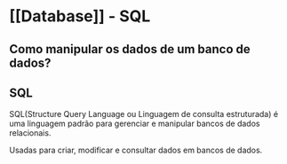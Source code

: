 # [[Database]] - SQL

## Como manipular os dados de um banco de dados?

## SQL
SQL(Structure Query Language ou Linguagem de consulta estruturada) é uma linguagem padrão para gerenciar e manipular bancos de dados relacionais.

Usadas para criar, modificar e consultar dados em bancos de dados.
